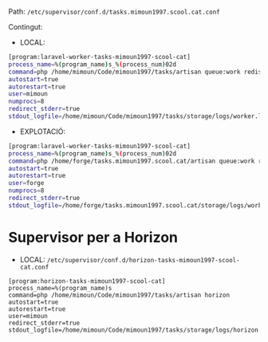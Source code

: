Path:
`/etc/supervisor/conf.d/tasks.mimoun1997.scool.cat.conf`

Contingut:
+ LOCAL:

```bash
[program:laravel-worker-tasks-mimoun1997-scool-cat]
process_name=%(program_name)s_%(process_num)02d
command=php /home/mimoun/Code/mimoun1997/tasks/artisan queue:work redis --sleep=3 --tries=3
autostart=true
autorestart=true
user=mimoun
numprocs=8
redirect_stderr=true
stdout_logfile=/home/mimoun/Code/mimoun1997/tasks/storage/logs/worker.log
```

+ EXPLOTACIÓ:
```bash
[program:laravel-worker-tasks-mimoun1997-scool-cat]
process_name=%(program_name)s_%(process_num)02d
command=php /home/forge/tasks.mimoun1997.scool.cat/artisan queue:work redis --sleep=3 --tries=3
autostart=true
autorestart=true
user=forge
numprocs=8
redirect_stderr=true
stdout_logfile=/home/forge/tasks.mimoun1997.scool.cat/storage/logs/worker.log
```

# Supervisor per a Horizon
+ LOCAL:
`/etc/supervisor/conf.d/horizon-tasks-mimoun1997-scool-cat.conf`
```
[program:horizon-tasks-mimoun1997-scool-cat]
process_name=%(program_name)s
command=php /home/mimoun/Code/mimoun1997/tasks/artisan horizon
autostart=true
autorestart=true
user=mimoun
redirect_stderr=true
stdout_logfile=/home/mimoun/Code/mimoun1997/tasks/storage/logs/horizon.log
```